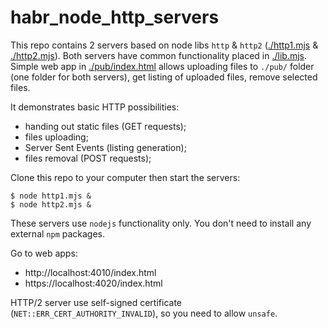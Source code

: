 # habr_node_http_servers

This repo contains 2 servers based on node libs `http` & `http2` ([./http1.mjs](./http1.mjs)
& [./http2.mjs](./http2.mjs)). Both servers have common functionality placed in [./lib.mjs](./lib.mjs). Simple web app
in [./pub/index.html](./pub/index.html) allows uploading files to `./pub/` folder (one folder for both servers), get
listing of uploaded files, remove selected files.

It demonstrates basic HTTP possibilities:

* handing out static files (GET requests);
* files uploading;
* Server Sent Events (listing generation);
* files removal (POST requests);

Clone this repo to your computer then start the servers:

```shell
$ node http1.mjs & 
$ node http2.mjs & 
```

These servers use `nodejs` functionality only. You don't need to install any external `npm` packages.

Go to web apps:

* http://localhost:4010/index.html
* https://localhost:4020/index.html

HTTP/2 server use self-signed certificate (`NET::ERR_CERT_AUTHORITY_INVALID`), so you need to allow `unsafe`. 
